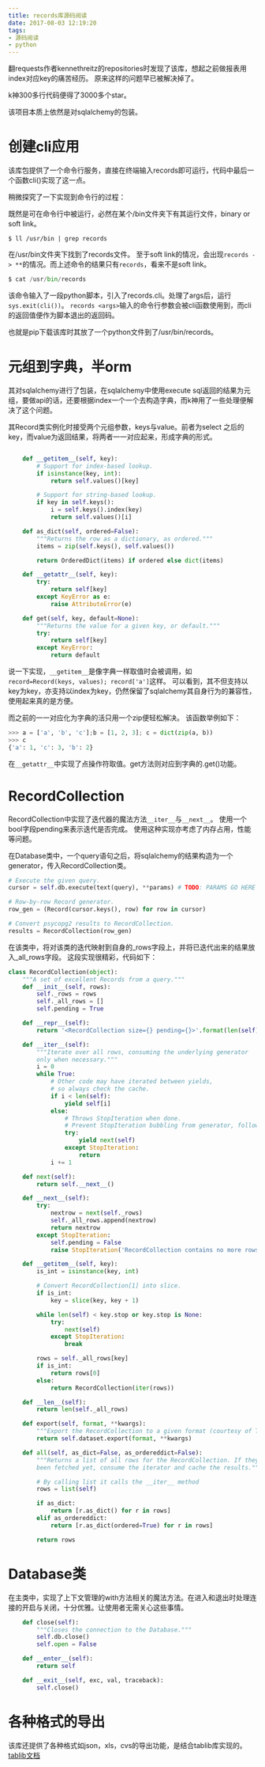 ```yaml
---
title: records库源码阅读
date: 2017-08-03 12:19:20
tags:
- 源码阅读
- python
---
```


翻requests作者kennethreitz的repositories时发现了该库，想起之前做报表用index对应key的痛苦经历。
原来这样的问题早已被解决掉了。

k神300多行代码便得了3000多个star。

<!--more-->

该项目本质上依然是对sqlalchemy的包装。

# 创建cli应用

该库包提供了一个命令行服务，直接在终端输入records即可运行，代码中最后一个函数cli()实现了这一点。

稍微探究了一下实现到命令行的过程：

既然是可在命令行中被运行，必然在某个/bin文件夹下有其运行文件，binary or soft link。
```shell
$ ll /usr/bin | grep records
```

在/usr/bin文件夹下找到了records文件。
至于soft link的情况，会出现`records -> **`的情况。而上述命令的结果只有`records`，看来不是soft link。

```python
$ cat /usr/bin/records
```

该命令输入了一段python脚本，引入了records.cli。处理了args后，运行`sys.exit(cli())`。
`records <args>`输入的命令行参数会被cli函数使用到，而cli的返回值便作为脚本退出的返回码。

也就是pip下载该库时其放了一个python文件到了/usr/bin/records。

# 元组到字典，半orm

其对sqlalchemy进行了包装，在sqlalchemy中使用execute sql返回的结果为元组，要做api的话，还要根据index一个一个去构造字典，而k神用了一些处理便解决了这个问题。

其Record类实例化时接受两个元组参数，keys与value。前者为select 之后的key，而value为返回结果，将两者一一对应起来，形成字典的形式。

```Python

    def __getitem__(self, key):
        # Support for index-based lookup.
        if isinstance(key, int):
            return self.values()[key]

        # Support for string-based lookup.
        if key in self.keys():
            i = self.keys().index(key)
            return self.values()[i]

    def as_dict(self, ordered=False):
        """Returns the row as a dictionary, as ordered."""
        items = zip(self.keys(), self.values())

        return OrderedDict(items) if ordered else dict(items)

    def __getattr__(self, key):
        try:
            return self[key]
        except KeyError as e:
            raise AttributeError(e)

    def get(self, key, default=None):
        """Returns the value for a given key, or default."""
        try:
            return self[key]
        except KeyError:
            return default
```

说一下实现，`__getitem__`是像字典一样取值时会被调用，如`record=Record(keys, values); record['a']`这样。
可以看到，其不但支持以key为key，亦支持以index为key，仍然保留了sqlalchemy其自身行为的兼容性，使用起来真的是方便。

而之前的一一对应化为字典的活只用一个zip便轻松解决。
该函数举例如下：
```Python
>>> a = ['a', 'b', 'c'];b = [1, 2, 3]; c = dict(zip(a, b))
>>> c
{'a': 1, 'c': 3, 'b': 2}
```

在`__getattr__`中实现了点操作符取值。get方法则对应到字典的.get()功能。

# RecordCollection

RecordCollection中实现了迭代器的魔法方法`__iter__`与`__next__`。
使用一个bool字段pending来表示迭代是否完成。
使用这种实现亦考虑了内存占用，性能等问题。

在Database类中，一个query语句之后，将sqlalchemy的结果构造为一个generator，传入RecordCollection类。
```Python
# Execute the given query.
cursor = self.db.execute(text(query), **params) # TODO: PARAMS GO HERE

# Row-by-row Record generator.
row_gen = (Record(cursor.keys(), row) for row in cursor)

# Convert psycopg2 results to RecordCollection.
results = RecordCollection(row_gen)
```

在该类中，将对该类的迭代映射到自身的_rows字段上，并将已迭代出来的结果放入_all_rows字段。
这段实现很精彩，代码如下：
```Python
class RecordCollection(object):
    """A set of excellent Records from a query."""
    def __init__(self, rows):
        self._rows = rows
        self._all_rows = []
        self.pending = True

    def __repr__(self):
        return '<RecordCollection size={} pending={}>'.format(len(self), self.pending)

    def __iter__(self):
        """Iterate over all rows, consuming the underlying generator
        only when necessary."""
        i = 0
        while True:
            # Other code may have iterated between yields,
            # so always check the cache.
            if i < len(self):
                yield self[i]
            else:
                # Throws StopIteration when done.
                # Prevent StopIteration bubbling from generator, following https://www.python.org/dev/peps/pep-0479/
                try:
                    yield next(self)
                except StopIteration:
                    return
            i += 1

    def next(self):
        return self.__next__()

    def __next__(self):
        try:
            nextrow = next(self._rows)
            self._all_rows.append(nextrow)
            return nextrow
        except StopIteration:
            self.pending = False
            raise StopIteration('RecordCollection contains no more rows.')

    def __getitem__(self, key):
        is_int = isinstance(key, int)

        # Convert RecordCollection[1] into slice.
        if is_int:
            key = slice(key, key + 1)

        while len(self) < key.stop or key.stop is None:
            try:
                next(self)
            except StopIteration:
                break

        rows = self._all_rows[key]
        if is_int:
            return rows[0]
        else:
            return RecordCollection(iter(rows))

    def __len__(self):
        return len(self._all_rows)

    def export(self, format, **kwargs):
        """Export the RecordCollection to a given format (courtesy of Tablib)."""
        return self.dataset.export(format, **kwargs)

    def all(self, as_dict=False, as_ordereddict=False):
        """Returns a list of all rows for the RecordCollection. If they haven't
        been fetched yet, consume the iterator and cache the results."""

        # By calling list it calls the __iter__ method
        rows = list(self)

        if as_dict:
            return [r.as_dict() for r in rows]
        elif as_ordereddict:
            return [r.as_dict(ordered=True) for r in rows]

        return rows
```

# Database类

在主类中，实现了上下文管理的with方法相关的魔法方法。在进入和退出时处理连接的开启与关闭，十分优雅。让使用者无需关心这些事情。
```Python
    def close(self):
        """Closes the connection to the Database."""
        self.db.close()
        self.open = False

    def __enter__(self):
        return self

    def __exit__(self, exc, val, traceback):
        self.close()
```

# 各种格式的导出

该库还提供了各种格式如json，xls，cvs的导出功能，是结合tablib库实现的。
[tablib文档](http://docs.python-tablib.org/en/latest/)